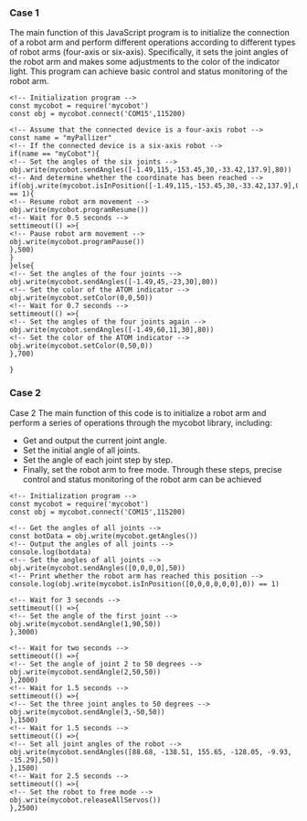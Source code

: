 ### Case 1

The main function of this JavaScript program is to initialize the connection of a robot arm and perform different operations according to different types of robot arms (four-axis or six-axis). Specifically, it sets the joint angles of the robot arm and makes some adjustments to the color of the indicator light. This program can achieve basic control and status monitoring of the robot arm.

```
<!-- Initialization program -->
const mycobot = require('mycobot')
const obj = mycobot.connect('COM15',115200)

<!-- Assume that the connected device is a four-axis robot -->
const name = "myPallizer"
<!-- If the connected device is a six-axis robot -->
if(name == "myCobot"){
<!-- Set the angles of the six joints -->
obj.write(mycobot.sendAngles([-1.49,115,-153.45,30,-33.42,137.9],80))
<!-- And determine whether the coordinate has been reached -->
if(obj.write(mycobot.isInPosition([-1.49,115,-153.45,30,-33.42,137.9],0)) == 1){
<!-- Resume robot arm movement -->
obj.write(mycobot.programResume())
<!-- Wait for 0.5 seconds -->
settimeout(() =>{
<!-- Pause robot arm movement -->
obj.write(mycobot.programPause())
},500)
}
}else{
<!-- Set the angles of the four joints -->
obj.write(mycobot.sendAngles([-1.49,45,-23,30],80))
<!-- Set the color of the ATOM indicator -->
obj.write(mycobot.setColor(0,0,50))
<!-- Wait for 0.7 seconds -->
settimeout(() =>{
<!-- Set the angles of the four joints again -->
obj.write(mycobot.sendAngles([-1.49,60,11,30],80))
<!-- Set the color of the ATOM indicator -->
obj.write(mycobot.setColor(0,50,0))
},700)

}
```
### Case 2

Case 2 The main function of this code is to initialize a robot arm and perform a series of operations through the mycobot library, including:

+ Get and output the current joint angle.
+ Set the initial angle of all joints.
+ Set the angle of each joint step by step.
+ Finally, set the robot arm to free mode.
Through these steps, precise control and status monitoring of the robot arm can be achieved

```
<!-- Initialization program -->
const mycobot = require('mycobot')
const obj = mycobot.connect('COM15',115200)

<!-- Get the angles of all joints -->
const botData = obj.write(mycobot.getAngles())
<!-- Output the angles of all joints -->
console.log(botdata)
<!-- Set the angles of all joints -->
obj.write(mycobot.sendAngles([0,0,0,0],50))
<!-- Print whether the robot arm has reached this position -->
console.log(obj.write(mycobot.isInPosition([0,0,0,0,0,0],0)) == 1)

<!-- Wait for 3 seconds -->
settimeout(() =>{
<!-- Set the angle of the first joint -->
obj.write(mycobot.sendAngle(1,90,50))
},3000)

<!-- Wait for two seconds -->
settimeout(() =>{
<!-- Set the angle of joint 2 to 50 degrees -->
obj.write(mycobot.sendAngle(2,50,50))
},2000)
<!-- Wait for 1.5 seconds -->
settimeout(() =>{
<!-- Set the three joint angles to 50 degrees -->
obj.write(mycobot.sendAngle(3,-50,50))
},1500)
<!-- Wait for 1.5 seconds -->
settimeout(() =>{
<!-- Set all joint angles of the robot -->
obj.write(mycobot.sendAngles([88.68, -138.51, 155.65, -128.05, -9.93, -15.29],50))
},1500)
<!-- Wait for 2.5 seconds -->
settimeout(() =>{
<!-- Set the robot to free mode -->
obj.write(mycobot.releaseAllServos())
},2500)

```
